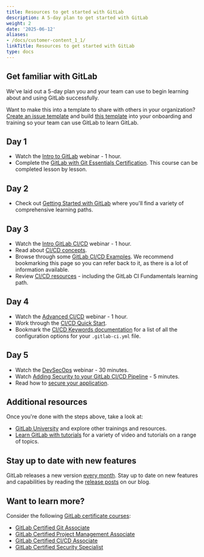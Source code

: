 ```yaml
---
title: Resources to get started with GitLab
description: A 5-day plan to get started with GitLab
weight: 2
date: '2025-06-12'
aliases:
- /docs/customer-content_1_1/
linkTitle: Resources to get started with GitLab
type: docs
---
```


<link rel="stylesheet" type="text/css" href="/stylesheets/biztech.css" />

## Get familiar with GitLab

We've laid out a 5-day plan you and your team can use to begin learning about and using GitLab successfully.

Want to make this into a template to share with others in your organization? [Create an issue template](https://docs.gitlab.com/ee/user/project/description_templates.html#create-an-issue-template) and build [this template](https://gitlab.com/gitlab-com/account-management/templates/customer-collaboration-project-template/-/blob/017ada32b15cd9fe0385d3e65a98c29c7b63a8b1/.gitlab/issue_templates/developer_onboarding.md) into your onboarding and training so your team can use GitLab to learn GitLab.

## Day 1

- Watch the [Intro to GitLab](https://www.youtube.com/watch?v=E1tKfOPKMA8) webinar - 1 hour.
- Complete the [GitLab with Git Essentials Certification](https://university.gitlab.com/courses/gitlab-with-git-essentials-s2). This course can be completed lesson by lesson.

## Day 2

- Check out [Getting Started with GitLab](https://university.gitlab.com/pages/getting-started) where you'll find a variety of comprehensive learning paths.

## Day 3

- Watch the [Intro GitLab CI/CD](https://www.youtube.com/watch?v=bE2YXhAVBeE) webinar - 1 hour.
- Read about [CI/CD concepts](https://docs.gitlab.com/ee/ci/introduction/index.html#continuous-integration).
- Browse through some [GitLab CI/CD Examples](https://docs.gitlab.com/ee/ci/examples/). We recommend bookmarking this page so you can refer back to it, as there is a lot of information available.
- Review [CI/CD resources](https://university.gitlab.com/pages/ci-cd-content) - including the GitLab CI Fundamentals learning path.

## Day 4

- Watch the [Advanced CI/CD](https://www.youtube.com/watch?v=9VTGW1pCTC8) webinar - 1 hour.
- Work through the [CI/CD Quick Start](https://docs.gitlab.com/ee/ci/quick_start/).
- Bookmark the [CI/CD Keywords documentation](https://docs.gitlab.com/ee/ci/yaml/) for a list of all the configuration options for your `.gitlab-ci.yml` file.

## Day 5

- Watch the [DevSecOps](https://www.youtube.com/watch?v=PH9Z_znll40&list=PL05JrBw4t0Kpczt4pRtyF147Uvn2bGGvq&index=8) webinar - 30 minutes.
- Watch [Adding Security to your GitLab CI/CD Pipeline](https://www.youtube.com/watch?v=Fd5DhebtScg&list=PLFGfElNsQthYDx0A_FaNNfUm9NHsK6zED&index=12&t=2s) - 5 minutes.
- Read how to [secure your application](https://docs.gitlab.com/ee/user/application_security/).

## Additional resources

Once you're done with the steps above, take a look at:

- [GitLab University](https://university.gitlab.com/) and explore other trainings and resources.
- [Learn GitLab with tutorials](https://docs.gitlab.com/ee/tutorials/) for a variety of video and tutorials on a range of topics.

## Stay up to date with new features

GitLab releases a new version [every month](/handbook/engineering/releases/). Stay up to date on new features and capabilities by reading the [release posts](https://about.gitlab.com/releases/categories/releases/) on our blog.

## Want to learn more?

Consider the following [GitLab certificate courses](https://university.gitlab.com/pages/certifications):

- [GitLab Certified Git Associate](https://university.gitlab.com/courses/gitlab-with-git-essentials-certification-exam)
- [GitLab Certified Project Management Associate](https://university.gitlab.com/courses/gitlab-project-management-certification-exam)
- [GitLab Certified CI/CD Associate](https://university.gitlab.com/courses/gitlab-ci-cd-certification-exam)
- [GitLab Certified Security Specialist](https://university.gitlab.com/courses/gitlab-security-essentials-certification-exam)
